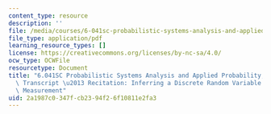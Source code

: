 ```yaml
---
content_type: resource
description: ''
file: /media/courses/6-041sc-probabilistic-systems-analysis-and-applied-probability-fall-2013/2a1987c0347fcb2394f26f10811e2fa3_MIT6_041SCF13_Inferring_a_Discrete_Random_Variable_from_a_Continuous_Measurement_300k.pdf
file_type: application/pdf
learning_resource_types: []
license: https://creativecommons.org/licenses/by-nc-sa/4.0/
ocw_type: OCWFile
resourcetype: Document
title: "6.041SC Probabilistic Systems Analysis and Applied Probability, Fall 2013\
  \ Transcript \u2013 Recitation: Inferring a Discrete Random Variable from aContinuous\
  \ Measurement"
uid: 2a1987c0-347f-cb23-94f2-6f10811e2fa3
---
```

